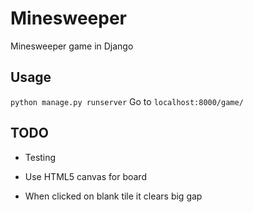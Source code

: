 # Minesweeper

Minesweeper game in Django

## Usage

```python manage.py runserver```
Go to ```localhost:8000/game/```

## TODO

- Testing

- Use HTML5 canvas for board

- When clicked on blank tile it clears big gap